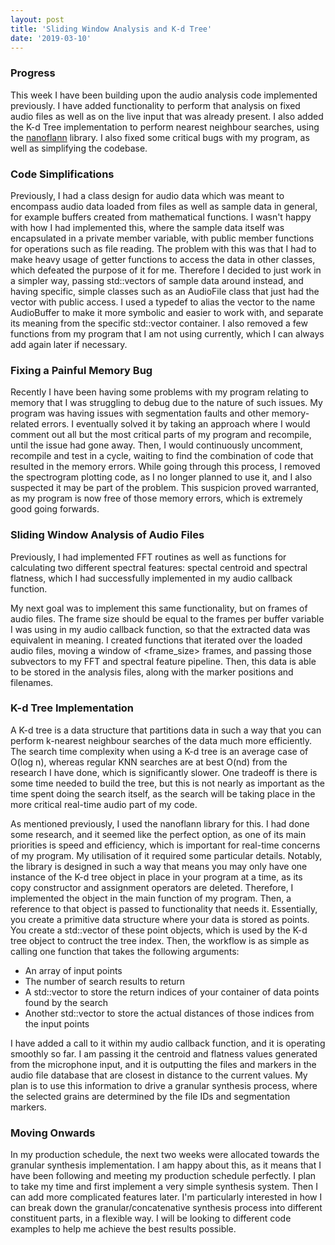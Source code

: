 ```yaml
---
layout: post
title: 'Sliding Window Analysis and K-d Tree'
date: '2019-03-10'
---
```

### Progress
This week I have been building upon the audio analysis code implemented
previously. I have added functionality to perform that analysis on fixed audio
files as well as on the live input that was already present. I also added the
K-d Tree implementation to perform nearest neighbour searches, using the
[nanoflann](https://github.com/jlblancoc/nanoflann) library. I also fixed some
critical bugs with my program, as well as simplifying the codebase.

### Code Simplifications
Previously, I had a class design for audio data which was meant to encompass
audio data loaded from files as well as sample data in general, for example
buffers created from mathematical functions. I wasn't happy with how I had
implemented this, where the sample data itself was encapsulated in a private
member variable, with public member functions for operations such as file
reading. The problem with this was that I had to make heavy usage of getter
functions to access the data in other classes, which defeated the purpose of it
for me. Therefore I decided to just work in a simpler way, passing std::vectors
of sample data around instead, and having specific, simple classes such as an
AudioFile class that just had the vector with public access. I used a typedef to
alias the vector to the name AudioBuffer to make it more symbolic and easier to
work with, and separate its meaning from the specific std::vector container. I
also removed a few functions from my program that I am not using currently,
which I can always add again later if necessary.

### Fixing a Painful Memory Bug
Recently I have been having some problems with my program relating to memory
that I was struggling to debug due to the nature of such issues. My program was
having issues with segmentation faults and other memory-related errors. I
eventually solved it by taking an approach where I would comment out all but the
most critical parts of my program and recompile, until the issue had gone away.
Then, I would continuously uncomment, recompile and test in a cycle, waiting to
find the combination of code that resulted in the memory errors. While going
through this process, I removed the spectrogram plotting code, as I no longer
planned to use it, and I also suspected it may be part of the problem. This
suspicion proved warranted, as my program is now free of those memory errors,
which is extremely good going forwards.

### Sliding Window Analysis of Audio Files
Previously, I had implemented FFT routines as well as functions for calculating
two different spectral features: spectal centroid and spectral flatness, which I
had successfully implemented in my audio callback function.

My next goal was to implement this same functionality, but on frames of audio
files. The frame size should be equal to the frames per buffer variable I was
using in my audio callback function, so that the extracted data was equivalent
in meaning. I created functions that iterated over the loaded audio files,
moving a window of <frame_size> frames, and passing those subvectors to my FFT
and spectral feature pipeline. Then, this data is able to be stored in the
analysis files, along with the marker positions and filenames.

### K-d Tree Implementation
A K-d tree is a data structure that partitions data in such a way that you can
perform k-nearest neighbour searches of the data much more efficiently. The
search time complexity when using a K-d tree is an average case of O(log n),
whereas regular KNN searches are at best O(nd) from the research I have done,
which is significantly slower. One tradeoff is there is some time needed to
build the tree, but this is not nearly as important as the time spent doing the
search itself, as the search will be taking place in the more critical real-time
audio part of my code.

As mentioned previously, I used the nanoflann library for this. I had done some
research, and it seemed like the perfect option, as one of its main priorities
is speed and efficiency, which is important for real-time concerns of my
program. My utilisation of it required some particular details. Notably, the
library is designed in such a way that means you may only have one instance of
the K-d tree object in place in your program at a time, as its copy constructor
and assignment operators are deleted. Therefore, I implemented the object in the
main function of my program. Then, a reference to that object is passed to
functionality that needs it. Essentially, you create a primitive data structure
where your data is stored as points. You create a std::vector of these point
objects, which is used by the K-d tree object to contruct the tree index. Then,
the workflow is as simple as calling one function that takes the following
arguments:

- An array of input points
- The number of search results to return
- A std::vector to store the return indices of your container of data points found by the search 
- Another std::vector to store the actual distances of those indices from the input points

I have added a call to it within my audio callback function, and it is operating
smoothly so far. I am passing it the centroid and flatness values generated from
the microphone input, and it is outputting the files and markers in the audio
file database that are closest in distance to the current values. My plan is to
use this information to drive a granular synthesis process, where the selected
grains are determined by the file IDs and segmentation markers.

### Moving Onwards
In my production schedule, the next two weeks were allocated towards the
granular synthesis implementation. I am happy about this, as it means that I
have been following and meeting my production schedule perfectly. I plan to take
my time and first implement a very simple synthesis system. Then I can add more
complicated features later. I'm particularly interested in how I can break down
the granular/concatenative synthesis process into different constituent parts,
in a flexible way. I will be looking to different code examples to help me
achieve the best results possible.
